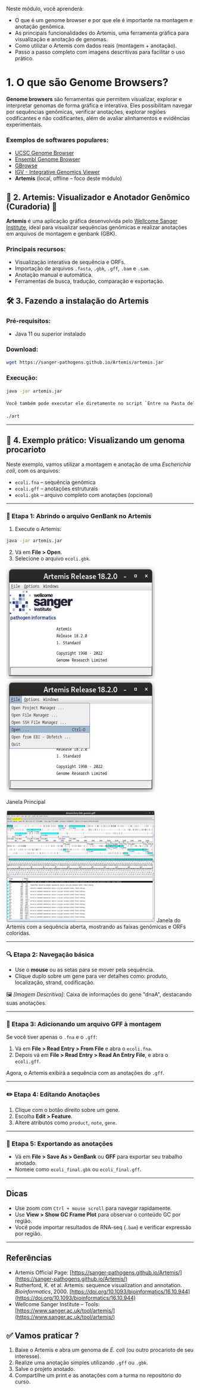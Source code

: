Neste módulo, você aprenderá:

- O que é um genome browser e por que ele é importante na montagem e anotação genômica.
- As principais funcionalidades do Artemis, uma ferramenta gráfica para visualização e anotação de genomas.
- Como utilizar o Artemis com dados reais (montagem + anotação).
- Passo a passo completo com imagens descritivas para facilitar o uso prático.

# 1. O que são Genome Browsers?

**Genome browsers** são ferramentas que permitem visualizar, explorar e interpretar genomas de forma gráfica e interativa. Eles possibilitam navegar por sequências genômicas, verificar anotações, explorar regiões codificantes e não codificantes, além de avaliar alinhamentos e evidências experimentais.

### Exemplos de softwares populares:

- [UCSC Genome Browser](https://genome.ucsc.edu/)
- [Ensembl Genome Browser](https://www.ensembl.org/index.html)
- [GBrowse](http://gmod.org/wiki/GBrowse)
- [IGV - Integrative Genomics Viewer](https://software.broadinstitute.org/software/igv/)
- **Artemis** (local, offline – foco deste módulo)


## 🧬 2. Artemis: Visualizador e Anotador Genômico (Curadoria) 🧬

**Artemis** é uma aplicação gráfica desenvolvida pelo [Wellcome Sanger Institute](https://www.sanger.ac.uk/tool/artemis/), ideal para visualizar sequências genômicas e realizar anotações em arquivos de montagem e genbank (GBK).

### Principais recursos:

- Visualização interativa de sequência e ORFs.
- Importação de arquivos `.fasta`, `.gbk`, `.gff`, `.bam` e `.sam`.
- Anotação manual e automática.
- Ferramentas de busca, tradução, comparação e exportação.

## 🛠️ 3. Fazendo a instalação do Artemis

### Pré-requisitos:

- Java 11 ou superior instalado

### Download:

```bash
wget https://sanger-pathogens.github.io/Artemis/artemis.jar
````

### Execução:

```bash
java -jar artemis.jar

Você também pode executar ele diretamente no script `Entre na Pasta dele e execute a linha abaixo, Ps: É preciso de permissão ou execute com o bash`

./art

```

---

## 🧪 4. Exemplo prático: Visualizando um genoma procarioto

Neste exemplo, vamos utilizar a montagem e anotação de uma *Escherichia coli*, com os arquivos:

* `ecoli.fna` – sequência genômica
* `ecoli.gff` – anotações estruturais
* `ecoli.gbk` – arquivo completo com anotações (opcional)

---

### 📁 Etapa 1: Abrindo o arquivo GenBank no Artemis

1. Execute o Artemis:

```bash
java -jar artemis.jar
```

2. Vá em **File > Open**.
3. Selecione o arquivo `ecoli.gbk`.

*<img src="imgs/Artemis01.png" alt="Janela Principal" width="400" height="300" />* *<img src="imgs/artemis2.png" alt="Menu File" width="400" height="300" />*

Janela Principal

*<img src="imgs/artemis3.png" alt="Janela com CDS" width="400" height="300" />*
Janela do Artemis com a sequência aberta, mostrando as faixas genômicas e ORFs coloridas.

---

### 🔍 Etapa 2: Navegação básica

* Use o **mouse** ou as setas para se mover pela sequência.
* Clique duplo sobre um gene para ver detalhes como: produto, localização, strand, codificação.

🖼️ *\[Imagem Descritiva]*: Caixa de informações do gene "dnaA", destacando suas anotações.

---

### 🧬 Etapa 3: Adicionando um arquivo GFF à montagem

Se você tiver apenas o `.fna` e o `.gff`:

1. Vá em **File > Read Entry > From File** e abra o `ecoli.fna`.
2. Depois vá em **File > Read Entry > Read An Entry File**, e abra o `ecoli.gff`.

Agora, o Artemis exibirá a sequência com as anotações do `.gff`.

---

### ✏️ Etapa 4: Editando Anotações

1. Clique com o botão direito sobre um gene.
2. Escolha **Edit > Feature**.
3. Altere atributos como `product`, `note`, `gene`.

---

### 💾 Etapa 5: Exportando as anotações

* Vá em **File > Save As > GenBank** ou **GFF** para exportar seu trabalho anotado.
* Nomeie como `ecoli_final.gbk` ou `ecoli_final.gff`.

---

## Dicas

* Use zoom com `Ctrl + mouse scroll` para navegar rapidamente.
* Use **View > Show GC Frame Plot** para observar o conteúdo GC por região.
* Você pode importar resultados de RNA-seq (`.bam`) e verificar expressão por região.

---

## Referências

* Artemis Official Page: [https://sanger-pathogens.github.io/Artemis/](https://sanger-pathogens.github.io/Artemis/)
* Rutherford, K. et al. Artemis: sequence visualization and annotation. *Bioinformatics*, 2000. [https://doi.org/10.1093/bioinformatics/16.10.944](https://doi.org/10.1093/bioinformatics/16.10.944)
* Wellcome Sanger Institute – Tools: [https://www.sanger.ac.uk/tool/artemis/](https://www.sanger.ac.uk/tool/artemis/)


## ✅ Vamos praticar ?

1. Baixe o Artemis e abra um genoma de *E. coli* (ou outro procarioto de seu interesse).
2. Realize uma anotação simples utilizando `.gff` ou `.gbk`.
3. Salve o projeto anotado.
4. Compartilhe um print e as anotações com a turma no repositório do curso.

